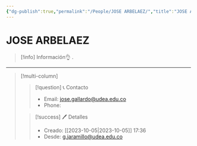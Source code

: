 ```yaml
---
{"dg-publish":true,"permalink":"/People/JOSE ARBELAEZ/","title":"JOSE ARBELAEZ","updated":"2023-12-30T18:06:36.518-05:00"}
---
```



# JOSE ARBELAEZ

> [!info] Información👌
> .
 ---
> [!multi-column]
> 
> > [!question] 📞 Contacto
> > - Email: jose.gallardo@udea.edu.co 
> > - Phone:  
> 
> > [!success] 🖊️ Detalles
> > - Creado: [[2023-10-05\|2023-10-05]] 17:36
> > - Desde: g.jaramillo@udea.edu.co  
